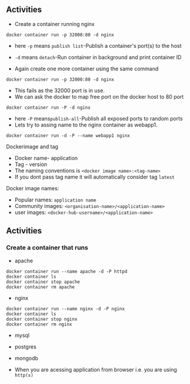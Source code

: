 ## Activities

* Create a container running nginx
```
docker container run -p 32000:80 -d nginx
```
* here `-p` means `publish list`-Publish a container's port(s) to the host
* `-d` means `detach`-Run container in background and print container ID
  
* Again create one more container using the same command 
```
docker container run -p 32000:80 -d nginx
```
* This fails as the 32000 port is in use. 
* We can ask the docker to map free port on the docker host to 80 port
```
docker container run -P -d nginx
```
* here `-P` means`publish-all`-Publish all exposed ports to random ports
* Lets try to assing name to the nginx container as webapp1.
```
docker container run -d -P --name webapp1 nginx
```
Dockerimage and tag
* Docker name- application 
* Tag - version
* The naming conventions is `<docker image name>:<tag-name>`
* If you dont pass tag name it will automatically consider tag `latest`
  
Docker image names:
* Popular names: `application name`
* Community images: `<organisation-name>/<application-name>`
* user images: `<docker-hub-username>/<application-name>`

## Activities

### Create a container that runs 
  
* apache 
```
docker container run --name apache -d -P httpd
docker container ls
docker container stop apache
docker container rm apache
```
* nginx
```
docker container run --name nginx -d -P nginx
docker container ls
docker container stop nginx
docker container rm nginx
```
* mysql
* postgres
* mongodb

* When you are acessing application from browser i.e. you are using `http(s)`


 